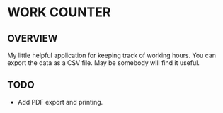 # WORK COUNTER

## OVERVIEW

My little helpful application for keeping track of working hours.
You can export the data as a CSV file. May be somebody will find it useful.

## TODO

+ Add PDF export and printing.
